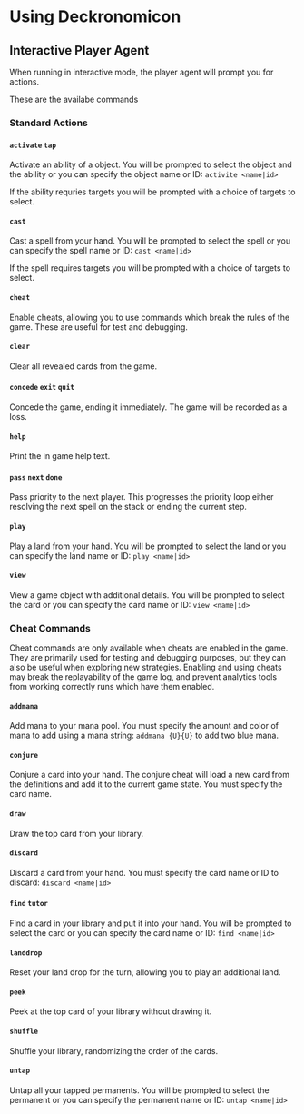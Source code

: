 # Using Deckronomicon

## Interactive Player Agent

When running in interactive mode, the player agent will prompt you for
actions.

These are the availabe commands

### Standard Actions

#### `activate` `tap`

Activate an ability of a object. You will be prompted to select the object and
the ability or you can specify the object name or ID: `activite <name|id>`

If the ability requries targets you will be prompted with a choice of targets
to select.

#### `cast`

Cast a spell from your hand. You will be prompted to select the spell or you
can specify the spell name or ID: `cast <name|id>`

If the spell requires targets you will be prompted with a choice of targets
to select.

#### `cheat`

Enable cheats, allowing you to use commands which break the rules of the game.
These are useful for test and debugging.

#### `clear`

Clear all revealed cards from the game.

#### `concede` `exit` `quit`

Concede the game, ending it immediately. The game will be recorded as a loss.

#### `help`

Print the in game help text.

#### `pass` `next` `done`

Pass priority to the next player. This progresses the priority loop either
resolving the next spell on the stack or ending the current step.

#### `play`

Play a land from your hand. You will be prompted to select the land or you can
specify the land name or ID: `play <name|id>`

#### `view`

View a game object with additional details. You will be prompted to select the
card or you can specify the card name or ID: `view <name|id>`

### Cheat Commands

Cheat commands are only available when cheats are enabled in the game. They
are primarily used for testing and debugging purposes, but they can also be
useful when exploring new strategies. Enabling and using cheats may break the
replayability of the game log, and prevent analytics tools from working
correctly runs which have them enabled.

#### `addmana`

Add mana to your mana pool. You must specify the amount and color of mana to
add using a mana string: `addmana {U}{U}` to add two blue mana.

#### `conjure`

Conjure a card into your hand. The conjure cheat will load a new card from the
definitions and add it to the current game state. You must specify the card
name.

#### `draw`

Draw the top card from your library.

#### `discard`

Discard a card from your hand. You must specify the card name or ID to
discard: `discard <name|id>`

#### `find` `tutor`

Find a card in your library and put it into your hand. You will be prompted to
select the card or you can specify the card name or ID: `find <name|id>`

#### `landdrop`

Reset your land drop for the turn, allowing you to play an additional land.

#### `peek`

Peek at the top card of your library without drawing it.

#### `shuffle`

Shuffle your library, randomizing the order of the cards.

#### `untap`

Untap all your tapped permanents. You will be prompted to select the
permanent or you can specify the permanent name or ID: `untap <name|id>`
